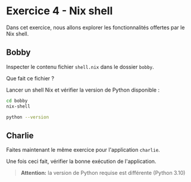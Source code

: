 # Exercice 4 - Nix shell

Dans cet exercice, nous allons explorer les fonctionnalités offertes par le Nix shell.

## Bobby

Inspecter le contenu fichier `shell.nix` dans le dossier `bobby`.

Que fait ce fichier ?

Lancer un shell Nix et vérifier la version de Python disponible :
```bash
cd bobby
nix-shell

python --version
```

## Charlie

Faites maintenant le même exercice pour l'application `charlie`.

Une fois ceci fait, vérifier la bonne exécution de l'application.

>**Attention:** la version de Python requise est différente (Python 3.10)